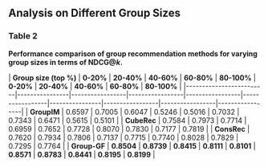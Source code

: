 ## Analysis on Different Group Sizes

### Table 2 
**Performance comparison of group recommendation methods for varying group sizes in terms of NDCG@$k$.**

| **Group size (top \%)** | **$0$-$20\%$** | **$20$-$40\%$** | **$40$-$60\%$** | **$60$-$80\%$** | **$80$-$100\%$** | **$0$-$20\%$** | **$20$-$40\%$** | **$40$-$60\%$** | **$60$-$80\%$** | **$80$-$100\%$** |
|-------------------------|----------------|-----------------|-----------------|-----------------|-----------------|----------------|-----------------|-----------------|-----------------|
| **GroupIM**             | 0.6597         | 0.7005          | 0.6047          | 0.5246          | 0.5016          | 0.7032         | 0.7343          | 0.6471          | 0.5615          | 0.5101          |
| **CubeRec**             | 0.7584         | 0.7973          | 0.7714          | 0.6959          | 0.7652          | 0.7728         | 0.8070          | 0.7830          | 0.7177          | 0.7819          |
| **ConsRec**             | 0.7620         | 0.7934          | 0.7806          | 0.7137          | 0.7715          | 0.7740         | 0.8028          | 0.7829          | 0.7295          | 0.7764          |
| **Group-GF**            | **0.8504**     | **0.8739**      | **0.8415**      | **0.8111**      | **0.8101**      | **0.8571**     | **0.8783**      | **0.8441**      | **0.8195**      | **0.8199**      |
